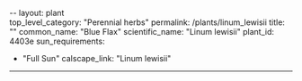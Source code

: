 --
layout: plant                                                              
top_level_category: "Perennial herbs"
permalink: /plants/linum_lewisii
title: ""
common_name: "Blue Flax"
scientific_name: "Linum lewisii"
plant_id: 4403e
sun_requirements:
  - "Full Sun"
calscape_link: "Linum lewisii"
---

